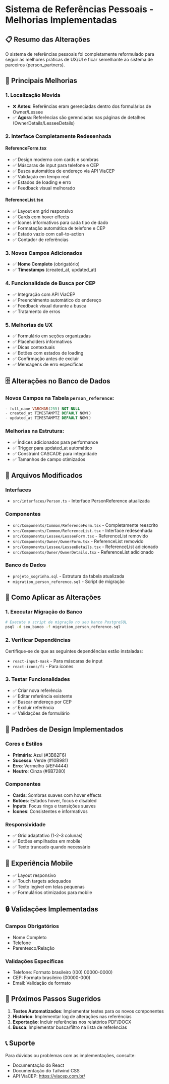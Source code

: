 # Sistema de Referências Pessoais - Melhorias Implementadas

## 📋 Resumo das Alterações

O sistema de referências pessoais foi completamente reformulado para seguir as melhores práticas de UX/UI e ficar semelhante ao sistema de parceiros (person_partners).

## 🚀 Principais Melhorias

### 1. **Localização Movida**
- ❌ **Antes**: Referências eram gerenciadas dentro dos formulários de Owner/Lessee
- ✅ **Agora**: Referências são gerenciadas nas páginas de detalhes (OwnerDetails/LesseeDetails)

### 2. **Interface Completamente Redesenhada**

#### **ReferenceForm.tsx**
- ✅ Design moderno com cards e sombras
- ✅ Máscaras de input para telefone e CEP
- ✅ Busca automática de endereço via API ViaCEP
- ✅ Validação em tempo real
- ✅ Estados de loading e erro
- ✅ Feedback visual melhorado

#### **ReferenceList.tsx**
- ✅ Layout em grid responsivo
- ✅ Cards com hover effects
- ✅ Ícones informativos para cada tipo de dado
- ✅ Formatação automática de telefone e CEP
- ✅ Estado vazio com call-to-action
- ✅ Contador de referências

### 3. **Novos Campos Adicionados**
- ✅ **Nome Completo** (obrigatório)
- ✅ **Timestamps** (created_at, updated_at)

### 4. **Funcionalidade de Busca por CEP**
- ✅ Integração com API ViaCEP
- ✅ Preenchimento automático do endereço
- ✅ Feedback visual durante a busca
- ✅ Tratamento de erros

### 5. **Melhorias de UX**
- ✅ Formulário em seções organizadas
- ✅ Placeholders informativos
- ✅ Dicas contextuais
- ✅ Botões com estados de loading
- ✅ Confirmação antes de excluir
- ✅ Mensagens de erro específicas

## 🗄️ Alterações no Banco de Dados

### Novos Campos na Tabela `person_reference`:
```sql
- full_name VARCHAR(255) NOT NULL
- created_at TIMESTAMPTZ DEFAULT NOW()
- updated_at TIMESTAMPTZ DEFAULT NOW()
```

### Melhorias na Estrutura:
- ✅ Índices adicionados para performance
- ✅ Trigger para updated_at automático
- ✅ Constraint CASCADE para integridade
- ✅ Tamanhos de campo otimizados

## 📁 Arquivos Modificados

### Interfaces
- `src/interfaces/Person.ts` - Interface PersonReference atualizada

### Componentes
- `src/Components/Common/ReferenceForm.tsx` - Completamente reescrito
- `src/Components/Common/ReferenceList.tsx` - Interface redesenhada
- `src/Components/Lessee/LesseeForm.tsx` - ReferenceList removido
- `src/Components/Owner/OwnerForm.tsx` - ReferenceList removido
- `src/Components/Lessee/LesseeDetails.tsx` - ReferenceList adicionado
- `src/Components/Owner/OwnerDetails.tsx` - ReferenceList adicionado

### Banco de Dados
- `projeto_sogrinha.sql` - Estrutura da tabela atualizada
- `migration_person_reference.sql` - Script de migração

## 🔧 Como Aplicar as Alterações

### 1. Executar Migração do Banco
```bash
# Execute o script de migração no seu banco PostgreSQL
psql -d seu_banco -f migration_person_reference.sql
```

### 2. Verificar Dependências
Certifique-se de que as seguintes dependências estão instaladas:
- `react-input-mask` - Para máscaras de input
- `react-icons/fi` - Para ícones

### 3. Testar Funcionalidades
- ✅ Criar nova referência
- ✅ Editar referência existente
- ✅ Buscar endereço por CEP
- ✅ Excluir referência
- ✅ Validações de formulário

## 🎨 Padrões de Design Implementados

### Cores e Estilos
- **Primária**: Azul (#3B82F6)
- **Sucesso**: Verde (#10B981)
- **Erro**: Vermelho (#EF4444)
- **Neutro**: Cinza (#6B7280)

### Componentes
- **Cards**: Sombras suaves com hover effects
- **Botões**: Estados hover, focus e disabled
- **Inputs**: Focus rings e transições suaves
- **Ícones**: Consistentes e informativos

### Responsividade
- ✅ Grid adaptativo (1-2-3 colunas)
- ✅ Botões empilhados em mobile
- ✅ Texto truncado quando necessário

## 📱 Experiência Mobile

- ✅ Layout responsivo
- ✅ Touch targets adequados
- ✅ Texto legível em telas pequenas
- ✅ Formulários otimizados para mobile

## 🔒 Validações Implementadas

### Campos Obrigatórios
- Nome Completo
- Telefone
- Parentesco/Relação

### Validações Específicas
- Telefone: Formato brasileiro ((00) 00000-0000)
- CEP: Formato brasileiro (00000-000)
- Email: Validação de formato

## 🚀 Próximos Passos Sugeridos

1. **Testes Automatizados**: Implementar testes para os novos componentes
2. **Histórico**: Implementar log de alterações nas referências
3. **Exportação**: Incluir referências nos relatórios PDF/DOCX
4. **Busca**: Implementar busca/filtro na lista de referências

## 📞 Suporte

Para dúvidas ou problemas com as implementações, consulte:
- Documentação do React
- Documentação do Tailwind CSS
- API ViaCEP: https://viacep.com.br/ 
